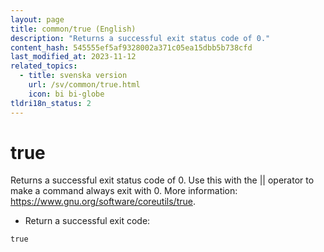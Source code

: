 ```yaml
---
layout: page
title: common/true (English)
description: "Returns a successful exit status code of 0."
content_hash: 545555ef5af9328002a371c05ea15dbb5b738cfd
last_modified_at: 2023-11-12
related_topics:
  - title: svenska version
    url: /sv/common/true.html
    icon: bi bi-globe
tldri18n_status: 2
---
```

# true

Returns a successful exit status code of 0.
Use this with the || operator to make a command always exit with 0.
More information: <https://www.gnu.org/software/coreutils/true>.

- Return a successful exit code:

`true`
